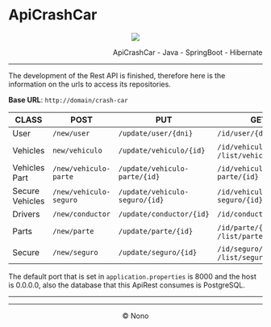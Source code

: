 # ApiCrashCar

<p align="center">
<img src="https://alegrucoding.com/wp-content/uploads/2021/10/spring_boot.png" description="Image Spring Boot">
</p>

<p align="end">
ApiCrashCar - Java - SpringBoot - Hibernate
</p>


---

The development of the Rest API is finished, therefore here is the information on the urls to access its repositories.

**Base URL**: `http://domain/crash-car`

| CLASS  | POST  | PUT  | GET  |
| ------------ | ------------ | ------------ | ------------ |
| User  | `/new/user`  | `/update/user/{dni}`  | `/id/user/{dni}`|
| Vehicles  | `new/vehiculo`  |  `/update/vehiculo/{id}`  | `/id/vehiculo/{id}` or `/list/vehiculo/{dni}`  |
| Vehicles Part  | `/new/vehiculo-parte`  | `/update/vehiculo-parte/{id}`  | `/id/vehiculo-parte/{id}`  |
| Secure Vehicles   | `/new/vehiculo-seguro`  | `/update/vehiculo-seguro/{id}`  | `/id/vehiculo-seguro/{id}`  |
| Drivers  | `/new/conductor`  | `/update/conductor/{id}`  | `/id/conductor/{id}`  |
| Parts  | `/new/parte`  |  `/update/parte/{id}` | `/id/parte/{id}` or `/list/partes/{dni}`
| Secure  | `/new/seguro`  | `/update/seguro/{id}`  | `/id/seguro/{id}` or `/list/seguros/{dni}` |


The default port that is set in `application.properties` is 8000 and the host is 0.0.0.0, also the database that this ApiRest consumes is PostgreSQL.

------------

------------
<p align = center>
&copy; Nono
</p>

